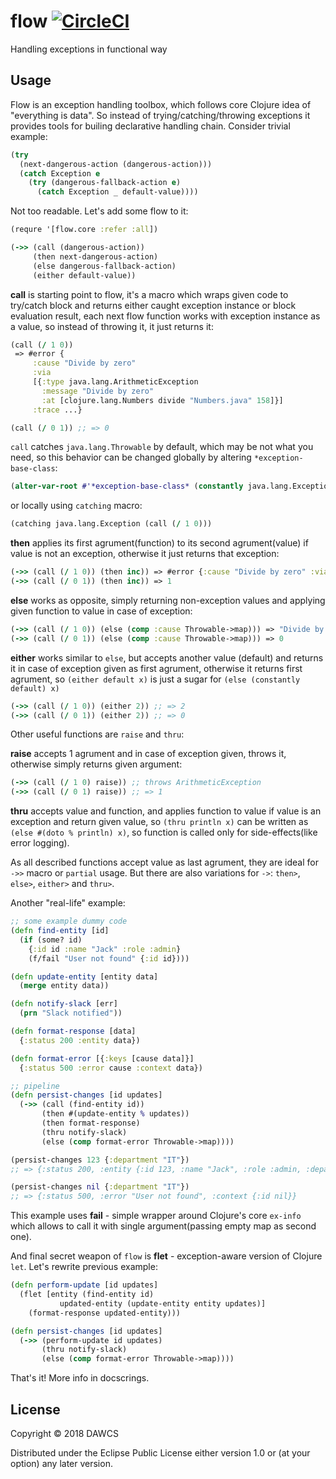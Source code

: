# flow [![CircleCI](https://circleci.com/gh/dawcs/flow/tree/master.svg?style=svg)](https://circleci.com/gh/dawcs/flow/tree/master)

Handling exceptions in functional way

## Usage

Flow is an exception handling toolbox, which follows core Clojure idea of "everything is data". So instead of trying/catching/throwing exceptions it provides tools for builing declarative handling chain.
Consider trivial example:
```clojure
(try
  (next-dangerous-action (dangerous-action)))
  (catch Exception e
    (try (dangerous-fallback-action e)
      (catch Exception _ default-value))))
```
Not too readable. Let's add some flow to it:

```clojure
(requre '[flow.core :refer :all])

(->> (call (dangerous-action))
     (then next-dangerous-action)
     (else dangerous-fallback-action)
     (either default-value))
```

**call** is starting point to flow, it's a macro which wraps given code to try/catch block and returns either caught exception instance or block evaluation result, each next flow function works with exception instance as a value, so instead of throwing it, it just returns it:
```clojure
(call (/ 1 0))
 => #error {
     :cause "Divide by zero"
     :via
     [{:type java.lang.ArithmeticException
       :message "Divide by zero"
       :at [clojure.lang.Numbers divide "Numbers.java" 158]}]
     :trace ...}

(call (/ 0 1)) ;; => 0
```

`call` catches `java.lang.Throwable` by default, which may be not what you need, so this behavior can be changed globally by altering `*exception-base-class`:
```clojure
(alter-var-root #'*exception-base-class* (constantly java.lang.Exception))
```
or locally using `catching` macro:
```clojure
(catching java.lang.Exception (call (/ 1 0)))
```

**then** applies its first agrument(function) to its second agrument(value) if value is not an exception, otherwise it just returns that exception:
```clojure
(->> (call (/ 1 0)) (then inc)) => #error {:cause "Divide by zero" :via ...}
(->> (call (/ 0 1)) (then inc)) => 1
```

**else** works as opposite, simply returning non-exception values and applying given function to value in case of exception:
```clojure
(->> (call (/ 1 0)) (else (comp :cause Throwable->map))) => "Divide by zero"
(->> (call (/ 0 1)) (else (comp :cause Throwable->map))) => 0
```

**either** works similar to `else`, but accepts another value (default) and returns it in case of exception given as first agrument, otherwise it returns first agrument, so `(either default x)` is just a sugar for `(else (constantly default) x)`
```clojure
(->> (call (/ 1 0)) (either 2)) ;; => 2
(->> (call (/ 0 1)) (either 2)) ;; => 0
```

Other useful functions are `raise` and `thru`:

**raise** accepts 1 agrument and in case of exception given, throws it, otherwise simply returns given argument:
```clojure
(->> (call (/ 1 0) raise)) ;; throws ArithmeticException
(->> (call (/ 0 1) raise)) ;; => 1
```

**thru** accepts value and function, and applies function to value if value is an exception and return given value, so `(thru println x)` can be written as `(else #(doto % println) x)`, so function is called only for side-effects(like error logging).

As all described functions accept value as last agrument, they are ideal for `->>` macro or `partial` usage. But there are also variations for `->`: `then>`, `else>`, `either>` and `thru>`.

Another "real-life" example:

```clojure
;; some example dummy code
(defn find-entity [id]
  (if (some? id)
    {:id id :name "Jack" :role :admin}
    (f/fail "User not found" {:id id})))

(defn update-entity [entity data]
  (merge entity data))

(defn notify-slack [err]
  (prn "Slack notified"))

(defn format-response [data]
  {:status 200 :entity data})

(defn format-error [{:keys [cause data]}]
  {:status 500 :error cause :context data})

;; pipeline
(defn persist-changes [id updates]
  (->> (call (find-entity id))
       (then #(update-entity % updates))
       (then format-response)
       (thru notify-slack)
       (else (comp format-error Throwable->map))))

(persist-changes 123 {:department "IT"})
;; => {:status 200, :entity {:id 123, :name "Jack", :role :admin, :department "IT"}}

(persist-changes nil {:department "IT"})
;; => {:status 500, :error "User not found", :context {:id nil}}
```

This example uses **fail** - simple wrapper around Clojure's core `ex-info` which allows to call it with single argument(passing empty map as second one).

And final secret weapon of `flow` is **flet** - exception-aware version of Clojure `let`.
Let's rewrite previous example:

```clojure
(defn perform-update [id updates]
  (flet [entity (find-entity id)
           updated-entity (update-entity entity updates)]
    (format-response updated-entity)))

(defn persist-changes [id updates]
  (->> (perform-update id updates)
       (thru notify-slack)
       (else (comp format-error Throwable->map))))
```
That's it! More info in docscrings.


## License

Copyright © 2018 DAWCS

Distributed under the Eclipse Public License either version 1.0 or (at
your option) any later version.
